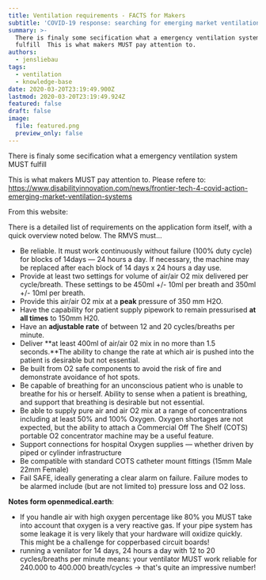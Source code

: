 ```yaml
---
title: Ventilation requirements - FACTS for Makers
subtitle: 'COVID-19 response: searching for emerging market ventilation systems'
summary: >-
  There is finaly some secification what a emergency ventilation system MUST
  fulfill  This is what makers MUST pay attention to.
authors:
  - jensliebau
tags:
  - ventilation
  - knowledge-base
date: 2020-03-20T23:19:49.900Z
lastmod: 2020-03-20T23:19:49.924Z
featured: false
draft: false
image:
  file: featured.png
  preview_only: false
---
```

There is finaly some secification what a emergency ventilation system MUST fulfill

This is what makers MUST pay attention to. Please refere to: <https://www.disabilityinnovation.com/news/frontier-tech-4-covid-action-emerging-market-ventilation-systems>

From this website:

There is a detailed list of requirements on the application form itself, with a quick overview noted below. The RMVS must…

* Be reliable. It must work continuously without failure (100% duty cycle) for blocks of 14days — 24 hours a day. If necessary, the machine may be replaced after each block of 14 days x 24 hours a day use.
* Provide at least two settings for volume of air/air O2 mix delivered per cycle/breath. These settings to be 450ml +/- 10ml per breath and 350ml +/- 10ml per breath.
* Provide this air/air O2 mix at a **peak** pressure of 350 mm H2O.
* Have the capability for patient supply pipework to remain pressurised **at all times** to 150mm H20.
* Have an **adjustable rate** of between 12 and 20 cycles/breaths per minute.
* Deliver **at least 400ml of air/air 02 mix in no more than 1.5 seconds.**The ability to change the rate at which air is pushed into the patient is desirable but not essential.
* Be built from O2 safe components to avoid the risk of fire and demonstrate avoidance of hot spots.
* Be capable of breathing for an unconscious patient who is unable to breathe for his or herself. Ability to sense when a patient is breathing, and support that breathing is desirable but not essential.
* Be able to supply pure air and air O2 mix at a range of concentrations including at least 50% and 100% Oxygen. Oxygen shortages are not expected, but the ability to attach a Commercial Off The Shelf (COTS) portable O2 concentrator machine may be a useful feature.
* Support connections for hospital Oxygen supplies — whether driven by piped or cylinder infrastructure
* Be compatible with standard COTS catheter mount fittings (15mm Male 22mm Female)
* Fail SAFE, ideally generating a clear alarm on failure. Failure modes to be alarmed include (but are not limited to) pressure loss and O2 loss.

**Notes form openmedical.earth**: 

* If you handle air with high oxygen percentage like 80%  you MUST take into account that oxygen is a very reactive gas. If your pipe system has some leakage it is very likely that your hardware will oxidize quickly. This might be a challenge for copperbased circuit boards!
* running a venilator for 14 days, 24 hours a day with 12 to 20 cycles/breaths per minute means: your ventilator MUST work reliable for 240.000 to 400.000 breath/cycles -> that's quite an impressive number!